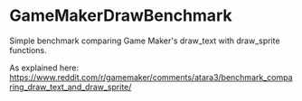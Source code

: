 # GameMakerDrawBenchmark
Simple benchmark comparing Game Maker's draw_text with draw_sprite functions.

As explained here: https://www.reddit.com/r/gamemaker/comments/atara3/benchmark_comparing_draw_text_and_draw_sprite/
